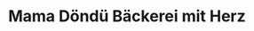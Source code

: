 ---
title: "Mama Döndü Bäckerei mit Herz"
url: /herten/mama-doendue-baeckerei-mit-herz/
shop: Bäckerei
---